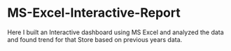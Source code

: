 # MS-Excel-Interactive-Report
Here I built an Interactive dashboard using MS Excel and analyzed the data and found trend for that Store based on previous years data.
